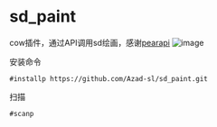 # sd_paint
cow插件，通过API调用sd绘画，感谢[pearapi](https://api.pearktrue.cn/info?id=214)
![image](https://github.com/Azad-sl/sd_paint/assets/85327306/6b9af387-c8c0-4b3b-a351-96b228f4b86b)


安装命令
```shell
#installp https://github.com/Azad-sl/sd_paint.git
```
扫描
```shell
#scanp
```
